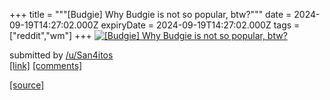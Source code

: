+++
title = """[Budgie] Why Budgie is not so popular, btw?"""
date = 2024-09-19T14:27:02.000Z
expiryDate = 2024-09-19T14:27:02.000Z
tags = ["reddit","wm"]
+++
[![[Budgie] Why Budgie is not so popular, btw?](https://b.thumbs.redditmedia.com/f7rbOKNgSxKN0-HnAcUDbTIOkGlyUvwLWuzKAGvzb6c.jpg "[Budgie] Why Budgie is not so popular, btw?")](https://www.reddit.com/r/unixporn/comments/1fkm6w0/budgie_why_budgie_is_not_so_popular_btw/)

submitted by [/u/San4itos](https://www.reddit.com/user/San4itos)  
[\[link\]](https://www.reddit.com/gallery/1fkm6w0) [\[comments\]](https://www.reddit.com/r/unixporn/comments/1fkm6w0/budgie_why_budgie_is_not_so_popular_btw/)

[[source]](https://www.reddit.com/r/unixporn/comments/1fkm6w0/budgie_why_budgie_is_not_so_popular_btw/)
